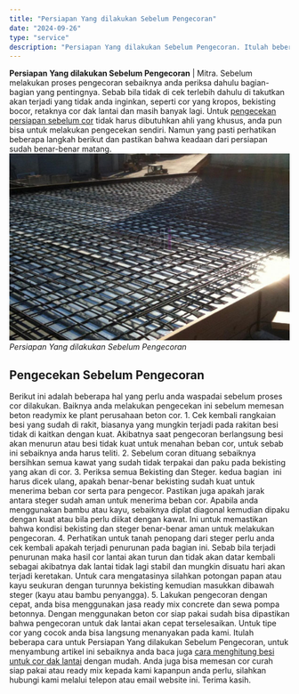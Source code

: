 ```yaml
---
title: "Persiapan Yang dilakukan Sebelum Pengecoran"
date: "2024-09-26"
type: "service"
description: "Persiapan Yang dilakukan Sebelum Pengecoran. Itulah beberapa cara untuk Persiapan Yang dilakukan Sebelum Pengecoran, untuk menyambung artikel ini sebaiknya a..."
---
```


**Persiapan Yang dilakukan Sebelum Pengecoran** | Mitra. Sebelum melakukan proses pengecoran sebaiknya anda periksa dahulu bagian-bagian yang pentingnya. Sebab bila tidak di cek terlebih dahulu di takutkan akan terjadi yang tidak anda inginkan, seperti cor yang kropos, bekisting bocor, retaknya cor dak lantai dan masih banyak lagi. Untuk [pengecekan persiapan sebelum cor](/blog/persiapan-yang-dilakukan-sebelum-pengecoran "Persiapan Yang dilakukan Sebelum Pengecoran") tidak harus dibutuhkan ahli yang khusus, anda pun bisa untuk melakukan pengecekan sendiri. Namun yang pasti perhatikan beberapa langkah berikut dan pastikan bahwa keadaan dari persiapan sudah benar-benar matang.
 
![Persiapan Yang dilakukan Sebelum Pengecoran](/images/blog/bondek-untuk-lantai.jpg)
*Persiapan Yang dilakukan Sebelum Pengecoran*

 ## Pengecekan Sebelum Pengecoran
    
Berikut ini adalah beberapa hal yang perlu anda waspadai sebelum proses cor dilakukan. Baiknya anda melakukan pengecekan ini sebelum memesan beton readymix ke plant perusahaan beton cor.
1\. Cek kembali rangkaian besi yang sudah di rakit, biasanya yang mungkin terjadi pada rakitan besi tidak di kaitkan dengan kuat. Akibatnya saat pengecoran berlangsung besi akan menurun atau besi tidak kuat untuk menahan beban cor, untuk sebab ini sebaiknya anda harus teliti.
2\. Sebelum coran dituang sebaiknya bersihkan semua kawat yang sudah tidak terpakai dan paku pada bekisting yang akan di cor.
3\. Periksa semua Bekisting dan Steger. kedua bagian  ini harus dicek ulang, apakah benar-benar bekisting sudah kuat untuk menerima beban cor serta para pengecor. Pastikan juga apakah jarak antara steger sudah aman untuk menerima beban cor. Apabila anda menggunakan bambu atau kayu, sebaiknya diplat diagonal kemudian dipaku dengan kuat atau bila perlu diikat dengan kawat. Ini untuk memastikan bahwa kondisi bekisting dan steger benar-benar aman untuk melakukan pengecoran.
4\. Perhatikan untuk tanah penopang dari steger perlu anda cek kembali apakah terjadi penurunan pada bagian ini. Sebab bila terjadi penurunan maka hasil cor lantai akan turun dan tidak akan datar kembali sebagai akibatnya dak lantai tidak lagi stabil dan mungkin disuatu hari akan terjadi keretakan. Untuk cara mengatasinya silahkan potongan papan atau kayu seukuran dengan turunnya bekisting kemudian masukkan dibawah steger (kayu atau bambu penyangga).
5\. Lakukan pengecoran dengan cepat, anda bisa menggunakan jasa ready mix concrete dan sewa pompa betonnya. Dengan menggunakan beton cor siap pakai sudah bisa dipastikan bahwa pengecoran untuk dak lantai akan cepat terselesaikan. Untuk tipe cor yang cocok anda bisa langsung menanyakan pada kami.
Itulah beberapa cara untuk Persiapan Yang dilakukan Sebelum Pengecoran, untuk menyambung artikel ini sebaiknya anda baca juga [cara menghitung besi untuk cor dak lantai](/blog/cara-menghitung-besi-untuk-cor-dak-lantai "Cara Menghitung Besi Untuk Cor Dak Lantai") dengan mudah. Anda juga bisa memesan cor curah siap pakai atau ready mix kepada kami kapanpun anda perlu, silahkan hubungi kami melalui telepon atau email website ini. Terima kasih.
